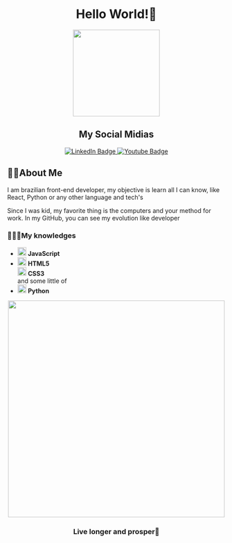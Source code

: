<h1 align='center'>Hello World!🖖</h1>
<div id="header" align="center">
  <img src="https://i.gifer.com/origin/cb/cbad8974b5928d9e4878525b25d64c2d_w200.gif" width="200"/>
</div>

<h2 align='center'>My Social Midias</h2>
  <div align='center' id="badges">
  <a href="https://www.linkedin.com/in/paulo-henrique-44152a210/">
    <img src="https://img.shields.io/badge/LinkedIn-blue?style=for-the-badge&logo=linkedin&logoColor=white" alt="LinkedIn Badge"/>
  </a>
  <a href="https://www.instagram.com/opaulo.oficial/">
    <img src="https://img.shields.io/badge/Instagram-red?style=for-the-badge&logo=instagram&logoColor=white" alt="Youtube Badge"/>
  </a>
  <br>
  <img src="https://komarev.com/ghpvc/?username=PauloTheDev&style=flat-square&color=blue" alt=""/>
</div>

<h2> 👨‍💻About Me</h2>
<p> I am brazilian front-end developer, my objective is learn all I can know, like React, Python or any other language and tech's </p>
<p>Since I was kid, my favorite thing is the computers and your method for work. In my GitHub, you can see my evolution like developer</p>


<h3>🦸🏼‍♂️My knowledges</h3>
<ul>
  <li> 
  <img src='https://icon-library.com/images/javascript-icon-png/javascript-icon-png-23.jpg' width=20/>
    <strong>JavaScript</strong>
  </li>
   <li> 
  <img src='https://cdn.iconscout.com/icon/free/png-256/html5-40-1175193.png' width=20/>
    <strong>HTML5</strong>
  </li>
  <img src='https://www.seekpng.com/png/full/141-1415372_css3-icon-png.png' width=20/>
    <strong>CSS3</strong>
  </li>
  <br>
  and some little of
  <li>
  <img src='https://cdn3.iconfinder.com/data/icons/logos-and-brands-adobe/512/267_Python-512.png' width=20>
  <strong>Python</strong>
  </li>
</ul>

<div align='center'>
<img  width='500' src='https://media3.giphy.com/media/dxODB9UE879RDqAh3o/giphy.gif?cid=6c09b9528bb28nb2e6v4kueeukgxmxbqgysw5ctu0s67hxui&rid=giphy.gif&ct=s'>
  
  <h3>Live longer and prosper🖖</h3>
</div>  
